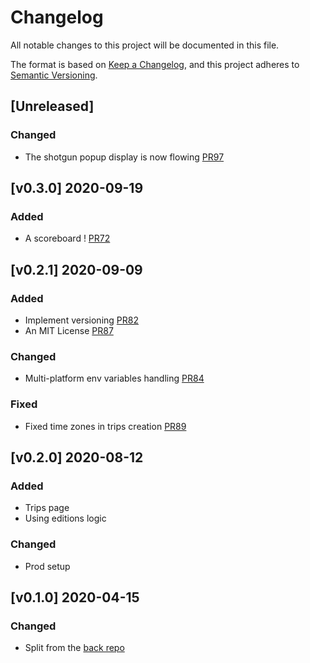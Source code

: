 # Changelog

All notable changes to this project will be documented in this file.

The format is based on [Keep a Changelog](https://keepachangelog.com/en/1.0.0/),
and this project adheres to [Semantic Versioning](https://semver.org/spec/v2.0.0.html).

## [Unreleased]

### Changed
- The shotgun popup display is now flowing [PR97](https://github.com/TanguyLe/HoulgateFestFront/pull/97)


## [v0.3.0] 2020-09-19

### Added
- A scoreboard ! [PR72](https://github.com/TanguyLe/HoulgateFestFront/pull/72)


## [v0.2.1] 2020-09-09

### Added
- Implement versioning [PR82](https://github.com/TanguyLe/HoulgateFestBack/pull/82)
- An MIT License [PR87](https://github.com/TanguyLe/HoulgateFestBack/pull/87)

### Changed
- Multi-platform env variables handling [PR84](https://github.com/TanguyLe/HoulgateFestBack/pull/84)

### Fixed
-   Fixed time zones in trips creation [PR89](https://github.com/TanguyLe/HoulgateFestBack/pull/89)


## [v0.2.0] 2020-08-12

### Added
-   Trips page
-   Using editions logic

### Changed
-   Prod setup


## [v0.1.0] 2020-04-15

### Changed
-   Split from the [back repo](https://github.com/TanguyLe/HoulgateFestBack)

